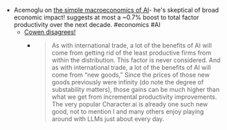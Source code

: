 - Acemoglu on [the simple macroeconomics of AI](https://economics.mit.edu/sites/default/files/2024-04/The%20Simple%20Macroeconomics%20of%20AI.pdf)- he's skeptical of broad economic impact! suggests at most a ~0.7% boost to total factor productivity over the next decade. #economics #AI
	- [Cowen disagrees!](https://marginalrevolution.com/marginalrevolution/2024/04/the-simple-macroeconomics-of-ai.html)
		- > As with international trade, a lot of the benefits of AI will come from getting rid of the least productive firms from within the distribution.  This factor is never considered.
		  And as with international trade, a lot of the benefits of AI will come from “new goods,”  Since the prices of those new goods previously were infinity (do note the degree of substability matters), those gains can be much higher than what we get from incremental productivity improvements.  The very popular Character.ai is already one such new good, not to mention I and many others enjoy playing around with LLMs just about every day.